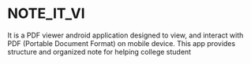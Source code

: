 # NOTE_IT_VI

It is a PDF viewer android application designed to view, and interact with PDF (Portable Document Format) on mobile device. This app provides structure and organized note for helping college student
